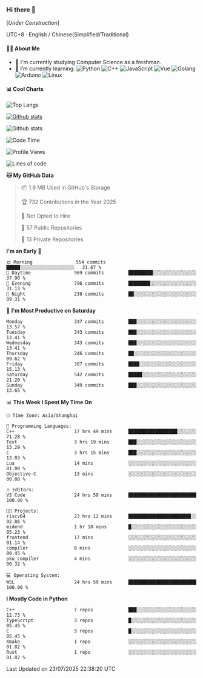 ### Hi there 👋

\[*Under Construction*\]

UTC+8 · English / Chinese(Simplified/Traditional)

<!--
**NoNormalCreeper/NoNormalCreeper** is a ✨ _special_ ✨ repository because its `README.md` (this file) appears on your GitHub profile.

Here are some ideas to get you started:

- 🔭 I’m currently working on ...
- 🌱 I’m currently learning ...
- 👯 I’m looking to collaborate on ...
- 🤔 I’m looking for help with ...
- 💬 Ask me about ...
- 📫 How to reach me: ...
- 😄 Pronouns: ...
- ⚡ Fun fact: ...
-->

#### 👩‍💻 About Me

- 🏫 I'm currently studying Computer Science as a freshman.
- 🌱 I’m currently learning: 
![Python](https://img.shields.io/badge/-Python-blue?style=flat-square&logo=Python&logoColor=fff)
![C++](https://img.shields.io/badge/-C%2B%2B-00599C?style=flat-square&logo=C%2B%2B&logoColor=fff)
![JavaScript](https://img.shields.io/badge/-JavaScript-ffca18?style=flat-square&logo=JavaScript&logoColor=fff)
![Vue](https://img.shields.io/badge/-Vue-4FC08D?style=flat-square&logo=Vue.js&logoColor=fff)
![Golang](https://img.shields.io/badge/-Go-007d9c?style=flat-square&logo=Go&logoColor=fff)
![Arduino](https://img.shields.io/badge/-Arduino-00979D?style=flat-square&logo=Arduino&logoColor=fff)
![Linux](https://img.shields.io/badge/-Linux-FCC624?style=flat-square&logo=Linux&logoColor=fff)

#### 📊 Cool Charts

![Top Langs](https://readme-stats-zeta-six.vercel.app/api/top-langs/?username=NoNormalCreeper&layout=compact)

[![Github stats](https://readme-stats-zeta-six.vercel.app/api?username=NoNormalCreeper&show=reviews,discussions_started,discussions_answered,prs_merged,prs_merged_percentage)](https://github.com/anuraghazra/github-readme-stats)

![Github stats](https://github-profile-trophy.vercel.app/?username=NoNormalCreeper)


<!--START_SECTION:waka-->
![Code Time](http://img.shields.io/badge/Code%20Time-676%20hrs%202%20mins-blue)

![Profile Views](http://img.shields.io/badge/Profile%20Views-0-blue)

![Lines of code](https://img.shields.io/badge/From%20Hello%20World%20I%27ve%20Written-4.2%20million%20lines%20of%20code-blue)

**🐱 My GitHub Data** 

> 📦 1.9 MB Used in GitHub's Storage 
 > 
> 🏆 732 Contributions in the Year 2025
 > 
> 🚫 Not Opted to Hire
 > 
> 📜 57 Public Repositories 
 > 
> 🔑 13 Private Repositories 
 > 
**I'm an Early 🐤** 

```text
🌞 Morning                554 commits         █████░░░░░░░░░░░░░░░░░░░░   21.67 % 
🌆 Daytime                969 commits         █████████░░░░░░░░░░░░░░░░   37.90 % 
🌃 Evening                796 commits         ████████░░░░░░░░░░░░░░░░░   31.13 % 
🌙 Night                  238 commits         ██░░░░░░░░░░░░░░░░░░░░░░░   09.31 % 
```
📅 **I'm Most Productive on Saturday** 

```text
Monday                   347 commits         ███░░░░░░░░░░░░░░░░░░░░░░   13.57 % 
Tuesday                  343 commits         ███░░░░░░░░░░░░░░░░░░░░░░   13.41 % 
Wednesday                343 commits         ███░░░░░░░░░░░░░░░░░░░░░░   13.41 % 
Thursday                 246 commits         ██░░░░░░░░░░░░░░░░░░░░░░░   09.62 % 
Friday                   387 commits         ████░░░░░░░░░░░░░░░░░░░░░   15.13 % 
Saturday                 542 commits         █████░░░░░░░░░░░░░░░░░░░░   21.20 % 
Sunday                   349 commits         ███░░░░░░░░░░░░░░░░░░░░░░   13.65 % 
```


📊 **This Week I Spent My Time On** 

```text
🕑︎ Time Zone: Asia/Shanghai

💬 Programming Languages: 
C++                      17 hrs 49 mins      ██████████████████░░░░░░░   71.28 % 
Text                     3 hrs 19 mins       ███░░░░░░░░░░░░░░░░░░░░░░   13.29 % 
C                        3 hrs 15 mins       ███░░░░░░░░░░░░░░░░░░░░░░   13.03 % 
Lua                      14 mins             ░░░░░░░░░░░░░░░░░░░░░░░░░   01.00 % 
Objective-C              13 mins             ░░░░░░░░░░░░░░░░░░░░░░░░░   00.88 % 

🔥 Editors: 
VS Code                  24 hrs 59 mins      █████████████████████████   100.00 % 

🐱‍💻 Projects: 
riscv64                  23 hrs 12 mins      ███████████████████████░░   92.86 % 
midend                   1 hr 18 mins        █░░░░░░░░░░░░░░░░░░░░░░░░   05.23 % 
frontend                 17 mins             ░░░░░░░░░░░░░░░░░░░░░░░░░   01.14 % 
compiler                 6 mins              ░░░░░░░░░░░░░░░░░░░░░░░░░   00.45 % 
pku_compiler             4 mins              ░░░░░░░░░░░░░░░░░░░░░░░░░   00.32 % 

💻 Operating System: 
WSL                      24 hrs 59 mins      █████████████████████████   100.00 % 
```

**I Mostly Code in Python** 

```text
C++                      7 repos             ███░░░░░░░░░░░░░░░░░░░░░░   12.73 % 
TypeScript               3 repos             █░░░░░░░░░░░░░░░░░░░░░░░░   05.45 % 
C                        3 repos             █░░░░░░░░░░░░░░░░░░░░░░░░   05.45 % 
Xmake                    1 repo              ░░░░░░░░░░░░░░░░░░░░░░░░░   01.82 % 
Rust                     1 repo              ░░░░░░░░░░░░░░░░░░░░░░░░░   01.82 % 
```




 Last Updated on 23/07/2025 22:38:20 UTC
<!--END_SECTION:waka-->

